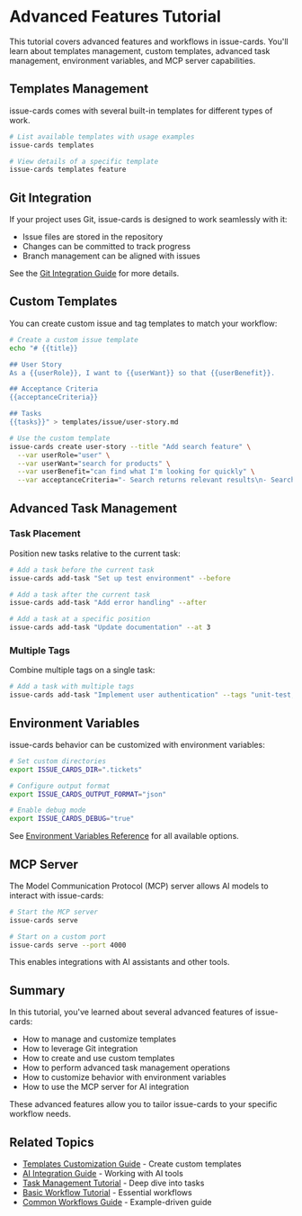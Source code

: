# Advanced Features Tutorial

This tutorial covers advanced features and workflows in issue-cards. You'll learn about templates management, custom templates, advanced task management, environment variables, and MCP server capabilities.

## Templates Management

issue-cards comes with several built-in templates for different types of work.

```bash
# List available templates with usage examples
issue-cards templates

# View details of a specific template
issue-cards templates feature
```

## Git Integration

If your project uses Git, issue-cards is designed to work seamlessly with it:

- Issue files are stored in the repository
- Changes can be committed to track progress
- Branch management can be aligned with issues

See the [Git Integration Guide](../guides/git-integration.md) for more details.

## Custom Templates

You can create custom issue and tag templates to match your workflow:

```bash
# Create a custom issue template
echo "# {{title}}

## User Story
As a {{userRole}}, I want to {{userWant}} so that {{userBenefit}}.

## Acceptance Criteria
{{acceptanceCriteria}}

## Tasks
{{tasks}}" > templates/issue/user-story.md

# Use the custom template
issue-cards create user-story --title "Add search feature" \
  --var userRole="user" \
  --var userWant="search for products" \
  --var userBenefit="can find what I'm looking for quickly" \
  --var acceptanceCriteria="- Search returns relevant results\n- Search is fast\n- Search handles typos"
```

## Advanced Task Management

### Task Placement

Position new tasks relative to the current task:

```bash
# Add a task before the current task
issue-cards add-task "Set up test environment" --before

# Add a task after the current task
issue-cards add-task "Add error handling" --after

# Add a task at a specific position
issue-cards add-task "Update documentation" --at 3
```

### Multiple Tags

Combine multiple tags on a single task:

```bash
# Add a task with multiple tags
issue-cards add-task "Implement user authentication" --tags "unit-test,e2e-test,update-docs"
```

## Environment Variables

issue-cards behavior can be customized with environment variables:

```bash
# Set custom directories
export ISSUE_CARDS_DIR=".tickets"

# Configure output format
export ISSUE_CARDS_OUTPUT_FORMAT="json"

# Enable debug mode
export ISSUE_CARDS_DEBUG="true"
```

See [Environment Variables Reference](../reference/environment-vars.md) for all available options.

## MCP Server

The Model Communication Protocol (MCP) server allows AI models to interact with issue-cards:

```bash
# Start the MCP server
issue-cards serve

# Start on a custom port
issue-cards serve --port 4000
```

This enables integrations with AI assistants and other tools.

## Summary

In this tutorial, you've learned about several advanced features of issue-cards:

- How to manage and customize templates
- How to leverage Git integration
- How to create and use custom templates
- How to perform advanced task management operations
- How to customize behavior with environment variables
- How to use the MCP server for AI integration

These advanced features allow you to tailor issue-cards to your specific workflow needs.

## Related Topics

- [Templates Customization Guide](../guides/templates-customization.md) - Create custom templates
- [AI Integration Guide](../guides/ai-integration.md) - Working with AI tools
- [Task Management Tutorial](task-management.md) - Deep dive into tasks
- [Basic Workflow Tutorial](basic-workflow.md) - Essential workflows
- [Common Workflows Guide](../guides/common-workflows.md) - Example-driven guide